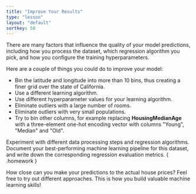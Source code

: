 ```yaml
---
title: "Improve Your Results"
type: "lesson"
layout: "default"
sortkey: 50
---
```


There are many factors that influence the quality of your model predictions, including how you process the dataset, which regression algorithm you pick, and how you configure the training hyperparameters.

Here are a couple of things you could do to improve your model:

- Bin the latitude and longitude into more than 10 bins, thus creating a finer grid over the state of California.
- Use a different learning algorithm.
- Use different hyperparameter values for your learning algorithm.
- Eliminate outliers with a large number of rooms.
- Eliminate outliers with very small populations.
- Try to bin other columns, for example replacing **HousingMedianAge** with a three-element one-hot encoding vector with columns "Young", "Median" and "Old".

Experiment with different data processing steps and regression algorithms. Document your best-performing machine learning pipeline for this dataset, and write down the corresponding regression evaluation metrics.
{ .homework }

How close can you make your predictions to the actual house prices? Feel free to try out different approaches. This is how you build valuable machine learning skills!
